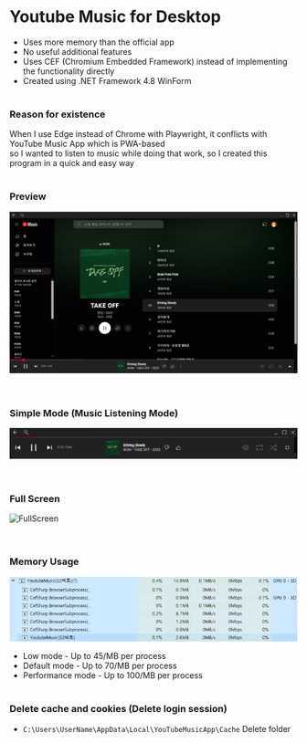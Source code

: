 # Youtube Music for Desktop
- Uses more memory than the official app
- No useful additional features  
- Uses CEF (Chromium Embedded Framework) instead of implementing the functionality directly
- Created using .NET Framework 4.8 WinForm
<br><br>

### Reason for existence
When I use Edge instead of Chrome with Playwright, it conflicts with YouTube Music App which is PWA-based  
so I wanted to listen to music while doing that work, so I created this program in a quick and easy way
<br><br>

### Preview
![Preview](https://github.com/ChanChaeng/YoutubeMusicApp/blob/master/img/YoutubeMusicApp.png)  
<br><br>

### Simple Mode (Music Listening Mode)
![SimpleMode](https://github.com/ChanChaeng/YoutubeMusicApp/blob/master/img/YoutubeMusicSimpleMode.png)  
<br><br>

### Full Screen
![FullScreen](https://github.com/ChanChaeng/YoutubeMusicApp/blob/master/img/YoutubeMusicFullScreen.gif)  
<br><br>

### Memory Usage
![MemoryUsage](https://github.com/ChanChaeng/YoutubeMusicApp/blob/master/img/YoutubeMusicMemory.png)  
- Low mode - Up to 45/MB per process
- Default mode - Up to 70/MB per process
- Performance mode - Up to 100/MB per process
<br><br>

### Delete cache and cookies (Delete login session)
- `C:\Users\UserName\AppData\Local\YouTubeMusicApp\Cache` Delete folder
